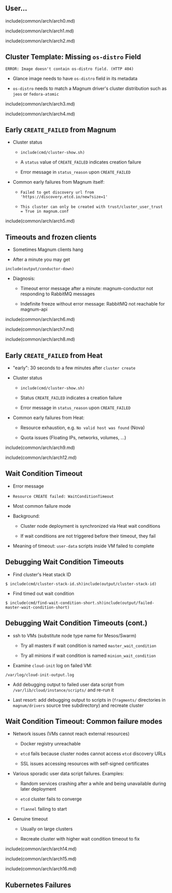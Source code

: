 ## User...

include(common/arch/arch0.md)

<!--

# User...

Like many stories in our profession, this one one starts with a user. That user
operates a Magnum client.

![User...](img/magnum_architecture_0.PNG)

-->

include(common/arch/arch1.md)

<!--

# User and Magnum API

That client talks to the Magnum API.

![User and Magnum API](img/magnum_architecture_1.PNG)

-->

include(common/arch/arch2.md)


<!--

# Describe Cluster in ClusterTemplate

The first thing we create with this client is a cluster template. That holds
most of the metadata describing a Magnum cluster.

![Describe Cluster in ClusterTemplate](img/magnum_architecture_2.PNG)

-->



## Cluster Template: Missing `os-distro` Field

```
ERROR: Image doesn't contain os-distro field. (HTTP 404)
```

* Glance image needs to have `os-distro` field in its metadata

* `os-distro` needs to match a Magnum driver's cluster distribution such as
  `jeos` or `fedora-atomic`

<!--

## Cluster Template: Missing `os-distro` Field

At this point we can already encounter a problem. It's trivial to solve but the
error message leaves something to be desired, so we will cover it here:

```
ERROR: Image doesn't contain os-distro field. (HTTP 404)
```

This happens if the Glance image does not have an `os-distro` field in its
metadata. Magnum uses this field to determine which image specific driver to
use, so set it and the error will go away.

-->

include(common/arch/arch3.md)

<!--

# Create Cluster...

![Create Cluster...](img/magnum_architecture_3.PNG)

-->

include(common/arch/arch4.md)

<!--

# ...based on ClusterTemplate

Now that we have a Cluster Template we can create the cluster itself, which
references it.  For that we'll need to reference the cluster template by name
or UUID.

![...based on ClusterTemplate](img/magnum_architecture_4.PNG)

-->

## Early `CREATE_FAILED` from Magnum

* Cluster status

  * `include(cmd/cluster-show.sh)`

  * A `status` value of `CREATE_FAILED` indicates creation failure

  * Error message in `status_reason` upon `CREATE_FAILED`

* Common early failures from Magnum itself:

  * `Failed to get discovery url from 'https://discovery.etcd.io/new?size=1'`

  * `This cluster can only be created with trust/cluster_user_trust = True in magnum.conf`

<!--

At this point we may encounter a different failure. Magnum won't tell us right
away because it is creating the cluster in the background. To see its status we
need to poll the Magnum API...

```
include(cmd/cluster-show.sh)
```

and examine the `status` and `stack_status` fields. `status` will tell us if
creation failed, `status_reason` will tell us why it failed if it did.

If we get a `CREATE_FAILED` after only a couple of seconds it's usually
a failure to `magnum-api` obtain a `etcd` discovery URL. On a Newton cloud you
may see this error message about `cluster_user_trust`, but as of Ocata this
check has been remover. Instead, things that communicate with Openstack APIs
from inside the cluster will fail with authentication errors. You will find
more information on this in the 40 minute version.

-->

include(common/arch/arch5.md)

<!--

# API to Conductor: "Create Cluster, please"

Now that the Magnum API has gotten a request to create a cluster, it passes a
RabbitMQ message to its backend service, `magnum-conductor`, which does the
actual work.

![API to Conductor: "Create Cluster, please"](img/magnum_architecture_5.PNG)

-->

## Timeouts and frozen clients

* Sometimes Magnum clients hang

* After a minute you may get

```
include(output/conductor-down) 
```

* Diagnosis:

  * Timeout error message after a minute: magnum-conductor not
    responding to RabbitMQ messages

  * Indefinite freeze without error message: RabbitMQ not reachable for
    magnum-api

<!--

Now that may go wrong. Depending on whether RabbitMQ or just magnum-conductor
is down you will either experience an indefinite Magnum client hang or see this
error message. Check whether `magnum-conductor` and RabbitMQ are up and running
in that case.

-->

include(common/arch/arch6.md)

<!--

# Generate a Heat Template Matching Cluster

Now `magnum-conductor` generates a Heat template from the information in the
cluster and cluster template...

![Generate a Heat Template Matching Cluster](img/magnum_architecture_6.PNG)

-->

include(common/arch/arch7.md)

<!--

# Send Heat Template to Heat API


![Send Heat Template to Heat API](img/magnum_architecture_7.PNG)


...and submits it to the Heat API.

-->

include(common/arch/arch8.md)

<!--

# Heat Creates VMs and Plumbing

...which goes and spawns Nova instances, interconnects them with Neutron
networks, assigns Floating IPs and adds all the other ingredients that go into
a working Heat stack.

![Heat Creates VMs and Plumbing](img/magnum_architecture_8.PNG)

-->


## Early `CREATE_FAILED` from Heat

* "early": 30 seconds to a few minutes after `cluster create`

* Cluster status

  * `include(cmd/cluster-show.sh)`

  * Status `CREATE_FAILED` indicates a creation failure

  * Error message in `status_reason` upon `CREATE_FAILED`

* Common early failures from Heat:

  * Resource exhaustion, e.g. `No valid host was found` (Nova)

  * Quota issues (Floating IPs, networks, volumes, ...)

<!--

## Early `CREATE_FAILED` from Heat

If cluster creation fails after 30 seconds to a few minutes
we will see creation failures passed through from Heat. Again we check the
cluster's `status` and `status_reason` which contains the passed through
`stack_status_reason` from Heat. Failures at this point are usually either
resource exhaustion problems such as the ever popular `No valid host was found`
from Nova or the equally popular "our cloud admin forgot bumping the default
quota of 10 volumes to something more sensible".

-->

include(common/arch/arch9.md)

<!--

# VMs Run Container Friendly OS Image

If we make it past this hurdle we will now have a bunch of VMs with a container
friedly image...

![VMs Run Container Friendly OS Image](img/magnum_architecture_9.PNG)

-->

include(common/arch/arch12.md)

<!--

# user-data run by cloud-init

...on which `cloud-init` runs the CloudConfig snippets generated by Magnum.
If that fails to complete we will see the most common Magnum failure mode:

![user-data run by cloud-init](img/magnum_architecture_12.PNG)

-->

## Wait Condition Timeout

* Error message

 * `Resource CREATE failed: WaitConditionTimeout`

* Most common failure mode

* Background:

  * Cluster node deployment is synchronized via Heat wait conditions

  * If wait conditions are not triggered before their timeout, they fail

* Meaning of timeout: `user-data` scripts inside VM failed to complete

<!--

Now this user data script is where the most common failure mode occurs: the
wait condition timeout.

Just like other errors, you will see this one in the `status_reason` field.

Wait condition timeouts happen if the user data scripts on an instance fail to
signal completion: for the very last script to run accesses the wait
condition's URL. If that URL is accessed late or never, the wait condition
times out and transitions to `CREATE_FAILED` state.

-->

## Debugging Wait Condition Timeouts

* Find cluster's Heat stack ID

```
$ include(cmd/cluster-stack-id.sh)include(output/cluster-stack-id)
```

* Find timed out wait condition

```
$ include(cmd/find-wait-condition-short.sh)include(output/failed-master-wait-condition-short)
```

<!--

## Debugging Wait Condition Timeouts

If you do encounter this problem you always use the same basic debugging
process:

First of all you need to find the cluster's main Heat stack ID:

```
$ include(cmd/cluster-stack-id.sh)include(output/cluster-stack-id)
```

Second, you list the stack's resources and find the offending wait condition
the offending `WaitCondition`:

```
$ include(cmd/find-wait-condition.sh)include(output/failed-master-wait-condition)
```

We are only interested in the first and last column here, hence the `awk`. The
first column tells us whether the problematic node is a master or minion node.

-->

## Debugging Wait Condition Timeouts (cont.)

* ssh to VMs (substitute node type name for Mesos/Swarm)

  * Try all masters if wait condition is named `master_wait_condition`

  * Try all minions if wait condition is named `minion_wait_condition`

* Examine `cloud-init` log on failed VM:

```
/var/log/cloud-init-output.log
```

* Add debugging output to failed user data script from
  `/var/lib/cloud/instance/scripts/` and re-run it

* Last resort: add debugging output to scripts in (`fragments/` directories in
  `magnum/drivers` source tree subdirectory) and recreate cluster

<!--

If you know whether the problematic node is a master or minion you ssh to all
nodes of that type and examine `/var/log/cloud-init-output.log` for errors.
Once you've got a log with errors you've found the broken node. You could find
the exact node by digging through Heat, but takes too long to explain here.

Now you might get lucky and see the problem in the log. If there's no useful
information in there other than "this script failed", add debug output to the
script in question and re-run it. Finally, if the problem requires a pristine
VM to reproduce, you'll have to add your debug output to the same script in the
Magnum source tree and recreate the cluster.

-->


## Wait Condition Timeout: Common failure modes

* Network issues (VMs cannot reach external resources)

  * Docker registry unreachable

  * `etcd` fails because cluster nodes cannot access `etcd` discovery URLs

  * SSL issues accessing resources with self-signed certificates

* Various sporadic user data script failures. Examples:

  * Random services crashing after a while and being unavailable during later
    deployment

  * `etcd` cluster fails to converge

  * `flannel` failing to start

* Genuine timeout

  * Usually on large clusters

  * Recreate cluster with higher wait condition timeout to fix

<!--

We do not have the time to go into detail on all possible issues that can
cause WaitCondition timeouts here. Please refer to the 40 minute version of
this talk and its transcript for details. That being said we can quickly sum
them up here:

There are basically three categories:

1. Network issues where the user-data scripts are unable to reach external
   issues or attempt or stumble upon certificate validation talking to a Magnum
   API that uses SSL with self-signed certificates.

2. User data scripts failing sporadically at some stage. There are a ton of
   moving parts in there and sometimes they fail. Some we've seen so far:

   * Random service crashes combined with user data script later expecting the
     service to run.
   * `etcd` or `flannel` acting up when a user data script expects them to work

3. Last but not least, the - normally generous - default timeout of 60 minutes
   for wait conditions may be too low for very large clusters on very busy
   clouds. In the rare case where you've got a successful user data script
   simply taking to long, recreating the cluster with an even bigger timeout
   will fix the problem.

-->

include(common/arch/arch14.md)

<!--

# Kubernetes orchestrates Docker

# cloud-init configures Kubernetes

Let's assume all cloud-init scripts run fine. Then `cloud-init` configures
Kubernetes now...

![Kubernetes orchestrates Docker](img/magnum_architecture_14.PNG)

-->

include(common/arch/arch15.md)

<!--

...and the cluster is ready to receive containers.

![Workload in Docker Containers](img/magnum_architecture_15.PNG)

-->

include(common/arch/arch16.md)

<!--

And now the user comes along and starts talking to the Kubernetes API...

![Kubernetes Credentials from Magnum API](img/magnum_architecture_16.PNG)

-->

## Kubernetes Failures

<!-- TODO slunkad: fill in some Kubernetes errors (maybe some problems caused by cluster_user_trust=False in situations where the trust token is needed -->
